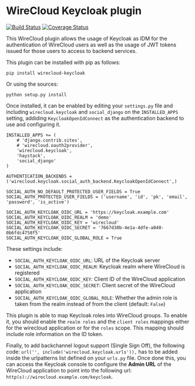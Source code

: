 # WireCloud Keycloak plugin

[![Build Status](https://travis-ci.org/Ficodes/wirecloud-keycloak.svg?branch=master)](https://travis-ci.org/Ficodes/wirecloud-keycloak)
[![Coverage Status](https://coveralls.io/repos/github/Ficodes/wirecloud-keycloak/badge.svg?branch=master)](https://coveralls.io/github/Ficodes/wirecloud-keycloak?branch=master)

This WireCloud plugin allows the usage of Keycloak as IDM for the authentication of WireCloud
users as well as the usage of JWT tokens issued for those users to access to backend services.

This plugin can be installed with pip as follows:

```
pip install wirecloud-keycloak
```

Or using the sources:

```
python setup.py install
```

Once installed, it can be enabled by editing your `settings.py` file and including `wirecloud.keycloak` and `social_django` on the `INSTALLED_APPS` setting, addiding `KeycloakOpenIdConnect` as the authentication backend to use and configuring it.

```
INSTALLED_APPS += (
    # 'django.contrib.sites',
    # 'wirecloud.oauth2provider',
    'wirecloud.keycloak',
    'haystack',
    'social_django'
)

AUTHENTICATION_BACKENDS = ('wirecloud.keycloak.social_auth_backend.KeycloakOpenIdConnect',)

SOCIAL_AUTH_NO_DEFAULT_PROTECTED_USER_FIELDS = True
SOCIAL_AUTH_PROTECTED_USER_FIELDS = ('username', 'id', 'pk', 'email', 'password', 'is_active')

SOCIAL_AUTH_KEYCLOAK_OIDC_URL = 'https://keycloak.example.com'
SOCIAL_AUTH_KEYCLOAK_OIDC_REALM = 'demo'
SOCIAL_AUTH_KEYCLOAK_OIDC_KEY = 'wirecloud'
SOCIAL_AUTH_KEYCLOAK_OIDC_SECRET = '7667d30b-4e1a-4dfe-a040-0b6fdc4758f5'
SOCIAL_AUTH_KEYCLOAK_OIDC_GLOBAL_ROLE = True
```

These settings include:

* `SOCIAL_AUTH_KEYCLOAK_OIDC_URL`: URL of the Keycloak server
* `SOCIAL_AUTH_KEYCLOAK_OIDC_REALM`: Keycloak realm where WireCloud is registered
* `SOCIAL_AUTH_KEYCLOAK_OIDC_KEY`: Client ID of the WireCloud application
* `SOCIAL_AUTH_KEYCLOAK_OIDC_SECRET`: Client secret of the WireCloud application
* `SOCIAL_AUTH_KEYCLOAK_OIDC_GLOBAL_ROLE`: Whether the admin role is taken from the realm instead of from the client (default: `False`)

This plugin is able to map Keycloak roles into WireCloud groups. To enable it, you should enable the `realm roles` and the `client roles` mappings either for the wirecloud application or for the `roles` scope. This mapping should include role information on the ID token.

Finally, to add backchannel logout support (Single Sign Off), the following code: `url('', include('wirecloud.keycloak.urls')),` has to be added inside the urlpatterns list defined on your `urls.py` file. Once done this, you can access the Keycloak console to configure the **Admin URL** of the WireCloud application to point into the following url: `http(s)://wirecloud.example.com/keycloak`.
